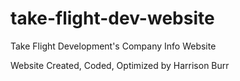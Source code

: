 # take-flight-dev-website
Take Flight Development's Company Info Website

Website Created, Coded, Optimized by Harrison Burr
